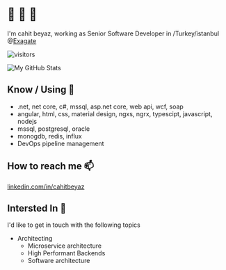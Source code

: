 <!--
**cahitbeyaz/cahitbeyaz** is a ✨ _special_ ✨ repository because its `README.md` (this file) appears on your GitHub profile.

Here are some ideas to get you started:

- 🔭 I’m currently working on ...
- 🌱 I’m currently learning ...
- 👯 I’m looking to collaborate on ...
- 🤔 I’m looking for help with ...
- 💬 Ask me about ...
- 📫 How to reach me: ...
- 😄 Pronouns: ...
- ⚡ Fun fact: ...
-->



# 👋 👋 👋

I'm cahit beyaz, working as Senior Software Developer in /Turkey/istanbul @[Exagate](https://exagate.com)

![visitors](https://img.shields.io/badge/dynamic/json?color=informational&label=visitor%20count&query=value&url=https%3A%2F%2Fapi.countapi.xyz%2Fhit%2Fcahitbeyaz%2Fgithubreadme)

![My GitHub Stats](https://github-readme-stats.vercel.app/api?username=cahitbeyaz&show_icons=true)

## Know / Using 🧠
- .net, net core, c\#, mssql, asp.net core, web api, wcf, soap
- angular, html, css, material design, ngxs, ngrx, typescipt, javascript, nodejs
- mssql, postgresql, oracle
- monogdb, redis, influx
- DevOps pipeline management

## How to reach me 📫

[linkedin.com/in/cahitbeyaz](https://www.linkedin.com/in/cahitbeyaz/)

## Intersted In 💬

I'd like to get in touch with the following topics

- Architecting
  - Microservice architecture
  - High Performant Backends
  - Software architecture
